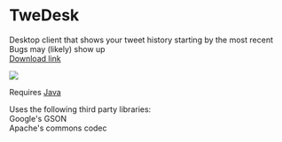 # TweDesk
Desktop client that shows your tweet history starting by the most recent  
Bugs may (likely) show up  
[Download link](https://www.dropbox.com/s/fn0bs5isore13q7/TweDesk.zip)

![](http://i.imgur.com/z6Yga8s.jpg)

Requires [Java](https://www.java.com/es/download/)

Uses the following third party libraries:  
Google's GSON  
Apache's commons codec